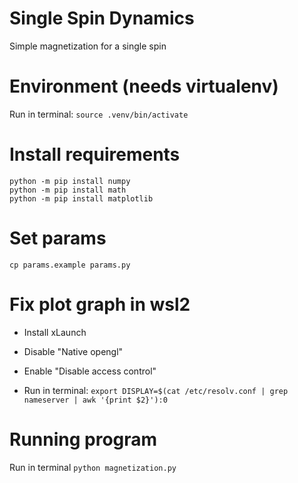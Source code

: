 # Single Spin Dynamics
Simple magnetization for a single spin

# Environment (needs virtualenv)

Run in terminal: `source .venv/bin/activate`

# Install requirements

```
python -m pip install numpy
python -m pip install math
python -m pip install matplotlib
```

# Set params

```
cp params.example params.py
```

# Fix plot graph in wsl2

- Install xLaunch

- Disable "Native opengl"

- Enable "Disable access control"

- Run in terminal: `export DISPLAY=$(cat /etc/resolv.conf | grep nameserver | awk '{print $2}'):0`

# Running program

Run in terminal `python magnetization.py`
